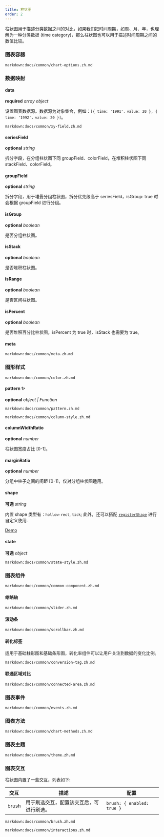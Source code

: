 ```yaml
---
title: 柱状图
order: 2
---
```


柱状图用于描述分类数据之间的对比，如果我们把时间周期，如周、月、年，也理解为一种分类数据 (time category)，那么柱状图也可以用于描述时间周期之间的数值比较。

### 图表容器

`markdown:docs/common/chart-options.zh.md`

### 数据映射

#### data

<description>**required** _array object_</description>

设置图表数据源。数据源为对象集合，例如：`[{ time: '1991'，value: 20 }, { time: '1992'，value: 20 }]`。

`markdown:docs/common/xy-field.zh.md`

#### seriesField

<description>**optional** _string_</description>

拆分字段，在分组柱状图下同 groupField、colorField，在堆积柱状图下同 stackField、colorField。

#### groupField

<description>**optional** _string_</description>

拆分字段，用于堆叠分组柱状图，拆分优先级高于 seriesField，isGroup: true 时会根据 groupField 进行分组。

#### isGroup

<description>**optional** _boolean_</description>

是否分组柱状图。

#### isStack

<description>**optional** _boolean_</description>

是否堆积柱状图。

#### isRange

<description>**optional** _boolean_</description>

是否区间柱状图。

#### isPercent

<description>**optional** _boolean_</description>

是否堆积百分比柱状图，isPercent 为 true 时，isStack 也需要为 true。

#### meta

`markdown:docs/common/meta.zh.md`

### 图形样式

`markdown:docs/common/color.zh.md`

#### pattern ✨

<description>**optional** _object | Function_</description>

`markdown:docs/common/pattern.zh.md`

`markdown:docs/common/column-style.zh.md`

#### columnWidthRatio

<description>**optional** _number_</description>

柱状图宽度占比 [0-1]。

#### marginRatio

<description>**optional** _number_</description>

分组中柱子之间的间距 [0-1]，仅对分组柱状图适用。

#### shape

<description>**可选** _string_</description>

内置 shape 类型有：`hollow-rect`, `tick`; 此外，还可以搭配 [`registerShape`](https://g2.antv.vision/zh/docs/api/advanced/register-shape) 进行自定义使用. 

[Demo](/zh/examples/column/basic#custom-shape)

#### state

<description>**可选** _object_</description>

`markdown:docs/common/state-style.zh.md`

### 图表组件

`markdown:docs/common/common-component.zh.md`

#### 缩略轴

`markdown:docs/common/slider.zh.md`

#### 滚动条

`markdown:docs/common/scrollbar.zh.md`

#### 转化标签

适用于基础柱形图和基础条形图，转化率组件可以让用户关注到数据的变化比例。

`markdown:docs/common/conversion-tag.zh.md`

#### 联通区域对比

`markdown:docs/common/connected-area.zh.md`

### 图表事件

`markdown:docs/common/events.zh.md`

### 图表方法

`markdown:docs/common/chart-methods.zh.md`

### 图表主题

`markdown:docs/common/theme.zh.md`

### 图表交互

柱状图内置了一些交互，列表如下:

| 交互       | 描述                                     | 配置                           |
| ----------- | ---------------------------------------- | ------------------------------ |
| brush | 用于刷选交互，配置该交互后，可进行刷选。 | `brush: { enabled: true }` |

`markdown:docs/common/brush.zh.md`

`markdown:docs/common/interactions.zh.md`
